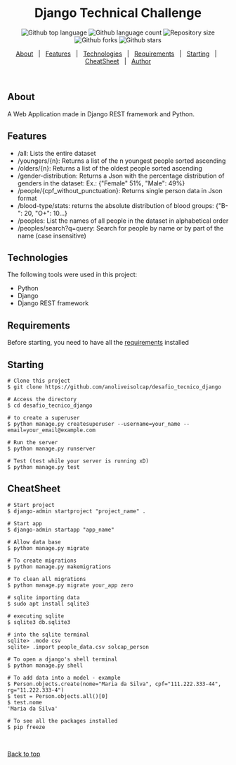 
<h1 align="center">Django Technical Challenge</h1>

<p align="center">
  <img alt="Github top language" src="https://img.shields.io/github/languages/top/anoliveisolcap/desafio_tecnico_django?color=56BEB8">

  <img alt="Github language count" src="https://img.shields.io/github/languages/count/anoliveisolcap/desafio_tecnico_django?color=56BEB8">

  <img alt="Repository size" src="https://img.shields.io/github/repo-size/anoliveisolcap/desafio_tecnico_django?color=56BEB8">

<img alt="Github forks" src="https://img.shields.io/github/forks/anoliveisolcap/desafio_tecnico_django?color=56BEB8">

<img alt="Github stars" src="https://img.shields.io/github/stars/anoliveisolcap/desafio_tecnico_django?color=56BEB8">
</p>

<p align="center">
  <a href="#about">About</a> &#xa0; | &#xa0; 
  <a href="#features">Features</a> &#xa0; | &#xa0;
  <a href="#technologies">Technologies</a> &#xa0; | &#xa0;
  <a href="#requirements">Requirements</a> &#xa0; | &#xa0;
  <a href="#starting">Starting</a> &#xa0; | &#xa0;
  <a href="#cheatsheet">CheatSheet</a> &#xa0; | &#xa0;
  <a href="https://github.com/anoliveisolcap" target="_blank">Author</a>
</p>

<br>

## About ##

A Web Application made in Django REST framework and Python.

## Features ##
- /all: Lists the entire dataset
- /youngers/{n}: Returns a list of the n youngest people sorted ascending
- /olders/{n}: Returns a list of the oldest people sorted ascending
- /gender-distribution: Returns a Json with the percentage distribution of genders in the dataset: Ex.: {"Female" 51%, "Male": 49%}
- /people/{cpf_without_punctuation}: Returns single person data in Json format
- /blood-type/stats: returns the absolute distribution of blood groups: {"B-": 20, "O+": 10...}
- /peoples: List the names of all people in the dataset in alphabetical order
- /peoples/search?q=query: Search for people by name or by part of the name (case insensitive)

## Technologies ##

The following tools were used in this project:

- Python
- Django
- Django REST framework


## Requirements ##

Before starting, you need to have all the [requirements](https://github.com/anoliveisolcap/Desafio_Tecnico_Django/blob/main/requirements.txt) installed

## Starting ##

```shell
# Clone this project
$ git clone https://github.com/anoliveisolcap/desafio_tecnico_django

# Access the directory
$ cd desafio_tecnico_django

# to create a superuser
$ python manage.py createsuperuser --username=your_name --email=your_email@example.com

# Run the server
$ python manage.py runserver

# Test (test while your server is running xD)
$ python manage.py test
```

## CheatSheet ##

```shell
# Start project
$ django-admin startproject "project_name" .

# Start app
$ django-admin startapp "app_name"

# Allow data base
$ python manage.py migrate

# To create migrations
$ python manage.py makemigrations

# To clean all migrations
$ python manage.py migrate your_app zero

# sqlite importing data
$ sudo apt install sqlite3

# executing sqlite
$ sqlite3 db.sqlite3

# into the sqlite terminal
sqlite> .mode csv
sqlite> .import people_data.csv solcap_person

# To open a django's shell terminal
$ python manage.py shell

# To add data into a model - example
$ Person.objects.create(nome="Maria da Silva", cpf="111.222.333-44", rg="11.222.333-4")
$ test = Person.objects.all()[0]
$ test.nome
'Maria da Silva'

# To see all the packages installed
$ pip freeze
```

&#xa0;

<a href="#top">Back to top</a>
